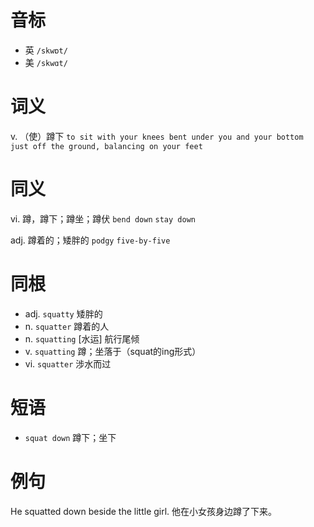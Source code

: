# 音标

- 英 `/skwɒt/`
- 美 `/skwɑt/`

# 词义

v. （使）蹲下
`to sit with your knees bent under you and your bottom just off the ground, balancing on your feet`

# 同义

vi. 蹲，蹲下；蹲坐；蹲伏
`bend down` `stay down`

adj. 蹲着的；矮胖的
`podgy` `five-by-five`

# 同根

- adj. `squatty` 矮胖的
- n. `squatter` 蹲着的人
- n. `squatting` [水运] 航行尾倾
- v. `squatting` 蹲；坐落于（squat的ing形式）
- vi. `squatter` 涉水而过

# 短语

- `squat down` 蹲下；坐下

# 例句

He squatted down beside the little girl.
他在小女孩身边蹲了下来。


